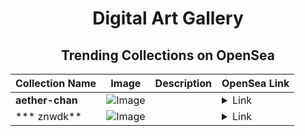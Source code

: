 <div align="center">

# Digital Art Gallery

## Trending Collections on OpenSea

| Collection Name                       | Image                                                                                     | Description                       | OpenSea Link                                                                                          |
|---------------------------------------|-------------------------------------------------------------------------------------------|-----------------------------------|--------------------------------------------------------------------------------------------------------|
| **aether-chan** | ![Image](https://i.seadn.io/s/raw/files/6e87352e61d5b30cb032d7adca46a046.jpg?w=500&auto=format?w=200&auto=format) |  | <details><summary>Link</summary>[aether-chan](https://opensea.io/collection/aether-chan)</details> |
| *** znwdk** | ![Image](https://i.seadn.io/s/raw/files/044cd90c16a5b766f9eb29c5c95ae7bc.png?w=500&auto=format?w=200&auto=format) |  | <details><summary>Link</summary>[* znwdk](https://opensea.io/collection/znwdk)</details> |

</div>